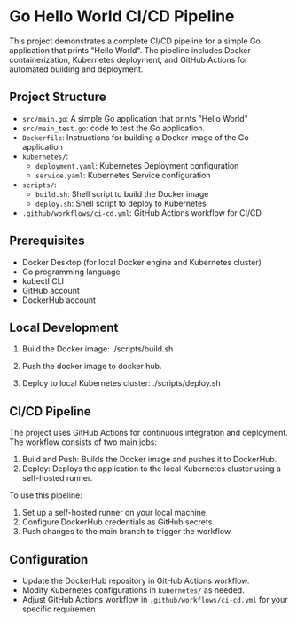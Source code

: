 # Go Hello World CI/CD Pipeline

This project demonstrates a complete CI/CD pipeline for a simple Go application that prints "Hello World". The pipeline includes Docker containerization, Kubernetes deployment, and GitHub Actions for automated building and deployment.

## Project Structure

- `src/main.go`: A simple Go application that prints "Hello World"
- `src/main_test.go`: code to test the Go application.
- `Dockerfile`: Instructions for building a Docker image of the Go application
- `kubernetes/`: 
  - `deployment.yaml`: Kubernetes Deployment configuration
  - `service.yaml`: Kubernetes Service configuration
- `scripts/`:
  - `build.sh`: Shell script to build the Docker image
  - `deploy.sh`: Shell script to deploy to Kubernetes
- `.github/workflows/ci-cd.yml`: GitHub Actions workflow for CI/CD

## Prerequisites

- Docker Desktop (for local Docker engine and Kubernetes cluster)
- Go programming language
- kubectl CLI
- GitHub account
- DockerHub account

## Local Development

1. Build the Docker image:
./scripts/build.sh

2. Push the docker image to docker hub.

3. Deploy to local Kubernetes cluster:
./scripts/deploy.sh

## CI/CD Pipeline

The project uses GitHub Actions for continuous integration and deployment. The workflow consists of two main jobs:

1. Build and Push: Builds the Docker image and pushes it to DockerHub.
2. Deploy: Deploys the application to the local Kubernetes cluster using a self-hosted runner.

To use this pipeline:

1. Set up a self-hosted runner on your local machine.
2. Configure DockerHub credentials as GitHub secrets.
3. Push changes to the main branch to trigger the workflow.

## Configuration

- Update the DockerHub repository in GitHub Actions workflow.
- Modify Kubernetes configurations in `kubernetes/` as needed.
- Adjust GitHub Actions workflow in `.github/workflows/ci-cd.yml` for your specific requiremen